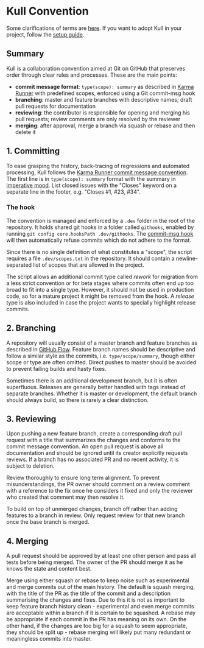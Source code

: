 # Kull Convention

Some clarifications of terms are [here](terms.md). If you want to adopt Kull in your project, follow the [setup guide](setup.md).

## Summary

Kull is a collaboration convention aimed at Git on GitHub that preserves order through clear rules and processes. These are the main points:

- **commit message format**: `type(scope): summary` as described in [Karma Runner](http://karma-runner.github.io/latest/dev/git-commit-msg.html) with predefined scopes, enforced using a Git commit-msg hook
- **branching**: master and feature branches with descriptive names; draft pull requests for documentation
- **reviewing**: the contributor is responsible for opening and merging his pull requests; review comments are only resolved by the reviewer
- **merging**: after approval, merge a branch via squash or rebase and then delete it

## 1. Committing

To ease grasping the history, back-tracing of regressions and automated processing, Kull follows the [Karma Runner commit message convention](http://karma-runner.github.io/latest/dev/git-commit-msg.html). The first line is in `type(scope): summary` format with the summary in [imperative mood](https://chris.beams.io/posts/git-commit/#imperative). List closed issues with the "Closes" keyword on a separate line in the footer, e.g. "Closes #1, #23, #34".

### The hook

The convention is managed and enforced by a `.dev` folder in the root of the repository. It holds shared git hooks in a folder called `githooks`, enabled by running `git config core.hooksPath .dev/githooks`. The [commit-msg hook](https://raw.githubusercontent.com/Xerus2000/kull/master/.dev/githooks/commit-msg) will then automatically refuse commits which do not adhere to the format.

Since there is no single definition of what constitutes a "scope", the script requires a file `.dev/scopes.txt` in the repository. It should contain a newline-separated list of scopes that are allowed in the project.

The script allows an additional commit type called *rework* for migration from a less strict convention or for beta stages where commits often end up too broad to fit into a single type. However, it should not be used in production code, so for a mature project it might be removed from the hook. A *release* type is also included in case the project wants to specially highlight release commits.

## 2. Branching

A repository will usually consist of a master branch and feature branches as described in [GitHub Flow](https://githubflow.github.io/). Feature branch names should be descriptive and follow a similar style as the commits, i.e. `type/scope/summary`, though either scope or type are often omitted. Direct pushes to master should be avoided to prevent failing builds and hasty fixes.

Sometimes there is an additional development branch, but it is often superfluous. Releases are generally better handled with tags instead of separate branches. Whether it is master or development, the default branch should always build, so there is rarely a clear distinction.

## 3. Reviewing

Upon pushing a new feature branch, create a corresponding draft pull request with a title that summarizes the changes and conforms to the commit message convention. An open pull request is above all documentation and should be ignored until its creator explicitly requests reviews. If a branch has no associated PR and no recent activity, it is subject to deletion.

Review thoroughly to ensure long term alignment. To prevent misunderstandings, the PR owner should comment on a review comment with a reference to the fix once he considers it fixed and only the reviewer who created that comment may then resolve it.

To build on top of unmerged changes, branch off rather than adding features to a branch in review. Only request review for that new branch once the base branch is merged.

## 4. Merging

A pull request should be approved by at least one other person and pass all tests before being merged. The owner of the PR should merge it as he knows the state and content best.

Merge using either squash or rebase to keep noise such as experimental and merge commits out of the main history. The default is squash merging, with the title of the PR as the title of the commit and a description summarising the changes and fixes. Due to this it is not as important to keep feature branch history clean - experimental and even merge commits are acceptable within a branch if it is certain to be squashed. 
A rebase may be appropriate if each commit in the PR has meaning on its own. On the other hand, if the changes are too big for a squash to seem appropriate, they should be split up - rebase merging will likely put many redundant or meaningless commits into master.
